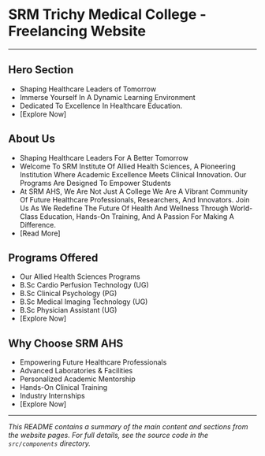 # SRM Trichy Medical College - Freelancing Website

---

## Hero Section

- Shaping Healthcare Leaders of Tomorrow
- Immerse Yourself In A Dynamic Learning Environment
- Dedicated To Excellence In Healthcare Education.
- [Explore Now]

## About Us

- Shaping Healthcare Leaders For A Better Tomorrow
- Welcome To SRM Institute Of Allied Health Sciences, A Pioneering Institution Where Academic Excellence Meets Clinical Innovation. Our Programs Are Designed To Empower Students
- At SRM AHS, We Are Not Just A College We Are A Vibrant Community Of Future Healthcare Professionals, Researchers, And Innovators. Join Us As We Redefine The Future Of Health And Wellness Through World-Class Education, Hands-On Training, And A Passion For Making A Difference.
- [Read More]

## Programs Offered

- Our Allied Health Sciences Programs
- B.Sc Cardio Perfusion Technology (UG)
- B.Sc Clinical Psychology (PG)
- B.Sc Medical Imaging Technology (UG)
- B.Sc Physician Assistant (UG)
- [Explore Now]

## Why Choose SRM AHS

- Empowering Future Healthcare Professionals
- Advanced Laboratories & Facilities
- Personalized Academic Mentorship
- Hands-On Clinical Training
- Industry Internships
- [Explore Now]

---

_This README contains a summary of the main content and sections from the website pages. For full details, see the source code in the `src/components` directory._
